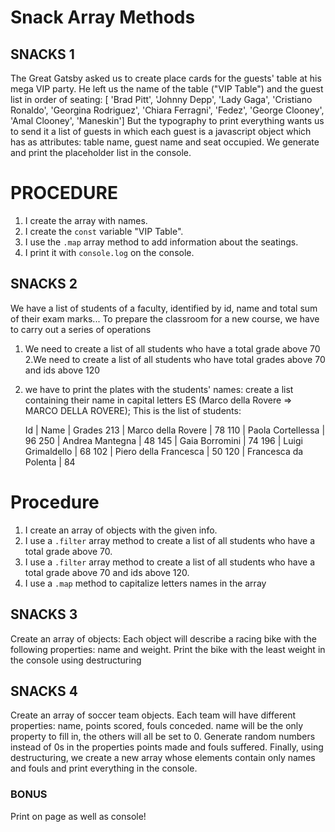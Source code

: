 # Snack Array Methods

## SNACKS 1

The Great Gatsby asked us to create place cards for the guests' table at his mega VIP party. He left us the name of the table ("VIP Table") and the guest list in order of seating:
[ 'Brad Pitt', 'Johnny Depp', 'Lady Gaga', 'Cristiano Ronaldo', 'Georgina Rodriguez', 'Chiara Ferragni', 'Fedez', 'George Clooney', 'Amal Clooney', 'Maneskin']
But the typography to print everything wants us to send it a list of guests in which each guest is a javascript object which has as attributes: table name, guest name and seat occupied.
We generate and print the placeholder list in the console.

# PROCEDURE

1. I create the array with names.
2. I create the `const` variable "VIP Table".
3. I use the `.map` array method to add information about the seatings.
4. I print it with `console.log` on the console.

## SNACKS 2

We have a list of students of a faculty, identified by id, name and total sum of their exam marks...
To prepare the classroom for a new course, we have to carry out a series of operations

1. We need to create a list of all students who have a total grade above 70
   2.We need to create a list of all students who have total grades above 70 and ids above 120
2. we have to print the plates with the students' names: create a list containing their name in capital letters ES (Marco della Rovere => MARCO DELLA ROVERE);
   This is the list of students:

   Id | Name | Grades
   213 | Marco della Rovere | 78
   110 | Paola Cortellessa | 96
   250 | Andrea Mantegna | 48
   145 | Gaia Borromini | 74
   196 | Luigi Grimaldello | 68
   102 | Piero della Francesca | 50
   120 | Francesca da Polenta | 84

# Procedure

1. I create an array of objects with the given info.
2. I use a `.filter` array method to create a list of all students who have a total grade above 70.
3. I use a `.filter` array method to create a list of all students who have a total grade above 70 and ids above 120.
4. I use a `.map` method to capitalize letters names in the array

## SNACKS 3

Create an array of objects:
Each object will describe a racing bike with the following properties: name and weight.
Print the bike with the least weight in the console using destructuring

## SNACKS 4

Create an array of soccer team objects.
Each team will have different properties: name, points scored, fouls conceded.
name will be the only property to fill in, the others will all be set to 0.
Generate random numbers instead of 0s in the properties points made and fouls suffered.
Finally, using destructuring, we create a new array whose elements contain only names and fouls and print everything in the console.

### BONUS

Print on page as well as console!
